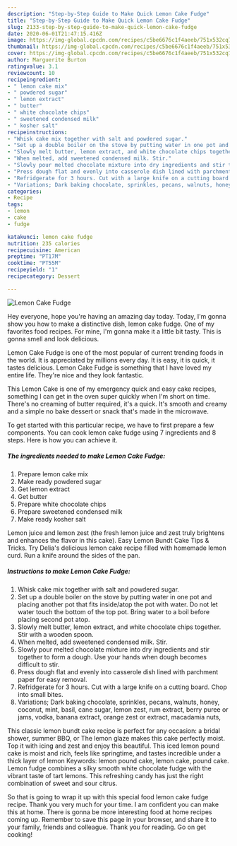 ```yaml
---
description: "Step-by-Step Guide to Make Quick Lemon Cake Fudge"
title: "Step-by-Step Guide to Make Quick Lemon Cake Fudge"
slug: 2133-step-by-step-guide-to-make-quick-lemon-cake-fudge
date: 2020-06-01T21:47:15.416Z
image: https://img-global.cpcdn.com/recipes/c5be6676c1f4aeeb/751x532cq70/lemon-cake-fudge-recipe-main-photo.jpg
thumbnail: https://img-global.cpcdn.com/recipes/c5be6676c1f4aeeb/751x532cq70/lemon-cake-fudge-recipe-main-photo.jpg
cover: https://img-global.cpcdn.com/recipes/c5be6676c1f4aeeb/751x532cq70/lemon-cake-fudge-recipe-main-photo.jpg
author: Marguerite Burton
ratingvalue: 3.1
reviewcount: 10
recipeingredient:
- " lemon cake mix"
- " powdered sugar"
- " lemon extract"
- " butter"
- " white chocolate chips"
- " sweetened condensed milk"
- " kosher salt"
recipeinstructions:
- "Whisk cake mix together with salt and powdered sugar."
- "Set up a double boiler on the stove by putting water in one pot and placing another pot that fits inside/atop the pot with water. Do not let water touch the bottom of the top pot. Bring water to a boil before placing second pot atop."
- "Slowly melt butter, lemon extract, and white chocolate chips together. Stir with a wooden spoon."
- "When melted, add sweetened condensed milk. Stir."
- "Slowly pour melted chocolate mixture into dry ingredients and stir together to form a dough. Use your hands when dough becomes difficult to stir."
- "Press dough flat and evenly into casserole dish lined with parchment paper for easy removal."
- "Refridgerate for 3 hours. Cut with a large knife on a cutting board. Chop into small bites."
- "Variations; Dark baking chocolate, sprinkles, pecans, walnuts, honey, coconut, mint, basil, cane sugar, lemon zest, rum extract, berry puree or jams, vodka, banana extract, orange zest or extract, macadamia nuts,"
categories:
- Recipe
tags:
- lemon
- cake
- fudge

katakunci: lemon cake fudge 
nutrition: 235 calories
recipecuisine: American
preptime: "PT17M"
cooktime: "PT55M"
recipeyield: "1"
recipecategory: Dessert

---
```



![Lemon Cake Fudge](https://img-global.cpcdn.com/recipes/c5be6676c1f4aeeb/751x532cq70/lemon-cake-fudge-recipe-main-photo.jpg)

Hey everyone, hope you're having an amazing day today. Today, I'm gonna show you how to make a distinctive dish, lemon cake fudge. One of my favorites food recipes. For mine, I'm gonna make it a little bit tasty. This is gonna smell and look delicious.

Lemon Cake Fudge is one of the most popular of current trending foods in the world. It is appreciated by millions every day. It is easy, it is quick, it tastes delicious. Lemon Cake Fudge is something that I have loved my entire life. They're nice and they look fantastic.

This Lemon Cake is one of my emergency quick and easy cake recipes, something I can get in the oven super quickly when I&#39;m short on time. There&#39;s no creaming of butter required, it&#39;s a quick. It&#39;s smooth and creamy and a simple no bake dessert or snack that&#39;s made in the microwave.


To get started with this particular recipe, we have to first prepare a few components. You can cook lemon cake fudge using 7 ingredients and 8 steps. Here is how you can achieve it.

<!--inarticleads1-->

##### The ingredients needed to make Lemon Cake Fudge:

1. Prepare  lemon cake mix
1. Make ready  powdered sugar
1. Get  lemon extract
1. Get  butter
1. Prepare  white chocolate chips
1. Prepare  sweetened condensed milk
1. Make ready  kosher salt


Lemon juice and lemon zest (the fresh lemon juice and zest truly brightens and enhances the flavor in this cake). Easy Lemon Bundt Cake Tips &amp; Tricks. Try Delia&#39;s delicious lemon cake recipe filled with homemade lemon curd. Run a knife around the sides of the pan. 

<!--inarticleads2-->

##### Instructions to make Lemon Cake Fudge:

1. Whisk cake mix together with salt and powdered sugar.
1. Set up a double boiler on the stove by putting water in one pot and placing another pot that fits inside/atop the pot with water. Do not let water touch the bottom of the top pot. Bring water to a boil before placing second pot atop.
1. Slowly melt butter, lemon extract, and white chocolate chips together. Stir with a wooden spoon.
1. When melted, add sweetened condensed milk. Stir.
1. Slowly pour melted chocolate mixture into dry ingredients and stir together to form a dough. Use your hands when dough becomes difficult to stir.
1. Press dough flat and evenly into casserole dish lined with parchment paper for easy removal.
1. Refridgerate for 3 hours. Cut with a large knife on a cutting board. Chop into small bites.
1. Variations; Dark baking chocolate, sprinkles, pecans, walnuts, honey, coconut, mint, basil, cane sugar, lemon zest, rum extract, berry puree or jams, vodka, banana extract, orange zest or extract, macadamia nuts,


This classic lemon bundt cake recipe is perfect for any occasion: a bridal shower, summer BBQ, or The lemon glaze makes this cake perfectly moist. Top it with icing and zest and enjoy this beautiful. This iced lemon pound cake is moist and rich, feels like springtime, and tastes incredible under a thick layer of lemon Keywords: lemon pound cake, lemon cake, pound cake. Lemon fudge combines a silky smooth white chocolate fudge with the vibrant taste of tart lemons. This refreshing candy has just the right combination of sweet and sour citrus. 

So that is going to wrap it up with this special food lemon cake fudge recipe. Thank you very much for your time. I am confident you can make this at home. There is gonna be more interesting food at home recipes coming up. Remember to save this page in your browser, and share it to your family, friends and colleague. Thank you for reading. Go on get cooking!
